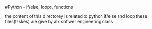 #Python - if/else, loops, functions

the content of this directorey is related to python if/else and loop
these files(taskes) are give by alx softwer engineering class

